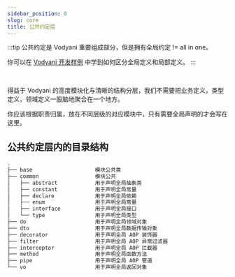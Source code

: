 ```yaml
---
sidebar_position: 0
slug: core
title: 公共约定层
---
```


:::tip
公共约定是 Vodyani 重要组成部分，但是拥有全局约定 != all in one。

你可以在 [Vodyani 开发样例](https://github.com/vodyani/sample) 中学到如何区分全局定义和局部定义。
:::

<br/>

得益于 Vodyani 的高度模块化与清晰的结构分层，我们不需要把业务定义，类型定义，领域定义一股脑地聚合在一个地方。

你应该根据职责归属，放在不同层级的对应模块中，只有需要全局声明的才会写在这里。

## 公共约定层内的目录结构

```bash
.
├── base                    模块公共类
├── common                  模块公共
│   ├── abstract            用于声明全局抽象类
│   ├── constant            用于声明全局常量
│   ├── declare             用于声明全局依赖
│   ├── enum                用于声明全局常量
│   ├── interface           用于声明全局接口
│   └── type                用于声明全局类型
├── do                      用于声明全局领域对象
├── dto                     用于声明全局数据传输对象
├── decorator               用于声明全局 AOP 装饰器
├── filter                  用于声明全局 AOP 异常过滤器
├── interceptor             用于声明全局 AOP 拦截器
├── method                  用于声明全局函数方法
├── pipe                    用于声明全局 AOP 管道
└── vo                      用于声明全局返回对象
```